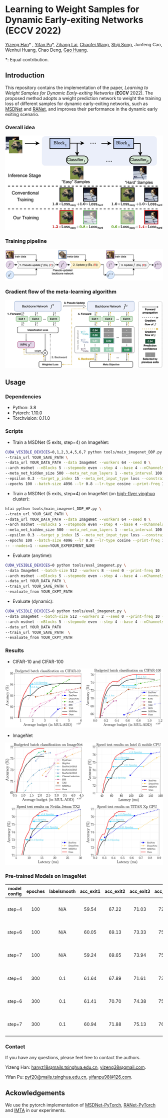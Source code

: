 # Learning to Weight Samples for Dynamic Early-exiting Networks (ECCV 2022)

[Yizeng Han][]* , [Yifan Pu][]*, [Zihang Lai][], [Chaofei Wang][], [Shiji Song][], Junfeng Cao, Wenhui Huang, Chao Deng, [Gao Huang][].

*: Equal contribution.



## Introduction

This repository contains the implementation of the paper, *Learning to Weight Samples for Dynamic Early-exiting Networks* (**ECCV** 2022). The proposed method adopts a weight prediction network to weight the training loss of different samples for dynamic early-exiting networks, such as [MSDNet][] and [RANet][], and improves their performance in the dynamic early exiting scenario. 

### Overall idea

<img src="./figs/fig1.jpg" alt="fig1" style="zoom:60%;" />



### Training pipeline

![fig2](./figs/fig2.jpg)



### Gradient flow of the meta-learning algorithm

![fig3](./figs/fig3.jpg)

## Usage

### Dependencies

- Python: 3.8
- Pytorch: 1.10.0
- Torchvision: 0.11.0

### Scripts

- Train a MSDNet (5 exits, step=4) on ImageNet:

```bash
CUDA_VISIBLE_DEVICES=0,1,2,3,4,5,6,7 python tools/main_imagenet_DDP.py \
--train_url YOUR_SAVE_PATH \
--data_url YOUR_DATA_PATH --data ImageNet --workers 64 --seed 0 \
--arch msdnet --nBlocks 5 --stepmode even --step 4 --base 4 --nChannels 32 --growthRate 16 --grFactor 1-2-4-4 --bnFactor 1-2-4-4 \
--meta_net_hidden_size 500 --meta_net_num_layers 1 --meta_interval 100 --meta_lr 1e-4 --meta_weight_decay 1e-4 \
--epsilon 0.3 --target_p_index 15 --meta_net_input_type loss --constraint_dimension mat \
--epochs 100 --batch-size 4096 --lr 0.8 --lr-type cosine --print-freq 10
```

- Train a MSDNet (5 exits, step=4) on ImageNet (on [high-flyer yinghuo](https://www.high-flyer.cn/en/) cluster):
```bash
hfai python tools/main_imagenet_DDP_HF.py \
--train_url YOUR_SAVE_PATH \
--data_url YOUR_DATA_PATH --data ImageNet --workers 64 --seed 0 \
--arch msdnet --nBlocks 5 --stepmode even --step 4 --base 4 --nChannels 32 --growthRate 16 --grFactor 1-2-4-4 --bnFactor 1-2-4-4 \
--meta_net_hidden_size 500 --meta_net_num_layers 1 --meta_interval 100 --meta_lr 1e-4 --meta_weight_decay 1e-4 \
--epsilon 0.3 --target_p_index 15 --meta_net_input_type loss --constraint_dimension mat \
--epochs 100 --batch-size 4096 --lr 0.8 --lr-type cosine --print-freq 10 \
-- --nodes=1 --name=YOUR_EXPERIMENT_NAME
```

- Evaluate (anytime):

```bash
CUDA_VISIBLE_DEVICES=0 python tools/eval_imagenet.py \
--data ImageNet --batch-size 512 --workers 8 --seed 0 --print-freq 10 --evalmode anytime \
--arch msdnet --nBlocks 5 --stepmode even --step 4 --base 4 --nChannels 32 --growthRate 16 --grFactor 1-2-4-4 --bnFactor 1-2-4-4 \
--data_url YOUR_DATA_PATH \
--train_url YOUR_SAVE_PATH \
--evaluate_from YOUR_CKPT_PATH
```

- Evaluate (dynamic):

```bash
CUDA_VISIBLE_DEVICES=0 python tools/eval_imagenet.py \
--data ImageNet --batch-size 512 --workers 2 --seed 0 --print-freq 10 --evalmode dynamic \
--arch msdnet --nBlocks 5 --stepmode even --step 4 --base 4 --nChannels 32 --growthRate 16 --grFactor 1-2-4-4 --bnFactor 1-2-4-4 \
--data_url YOUR_DATA_PATH 
--train_url YOUR_SAVE_PATH  \
--evaluate_from YOUR_CKPT_PATH
```



### Results

- CIFAR-10 and CIFAR-100

![result_cifar](./figs/result_cifar.jpg)

- ImageNet

![result_IN](./figs/result_IN.jpg)

### Pre-trained Models on ImageNet
|model config|epoches|labelsmooth|acc_exit1|acc_exit2|acc_exit3|acc_exit4|acc_exit5|Checkpoint Link|
|:-:|:-:|:-:|:-:|:-:|:-:|:-:|:-:|:-:|
|   step=4   |  100  |    N/A    |  59.54  |  67.22  |  71.03  |  72.33  |  73.93  |[Tsinghua Cloud](https://cloud.tsinghua.edu.cn/f/469af5c3b186439b84cd/?dl=1) / [Google Drive](https://drive.google.com/file/d/1etEWSBcvuHBXJXCgbcQsm0P1raXkbKFh/view?usp=sharing)|
|   step=6   |  100  |    N/A    |  60.05  |  69.13  |  73.33  |  75.19  |  76.30  |[Tsinghua Cloud](https://cloud.tsinghua.edu.cn/f/66e2ed9a4d9241a79602/?dl=1) / [Google Drive](https://drive.google.com/file/d/1jTib6QTRt1LUHC2IOcjtxGuzEE2rAnab/view?usp=sharing)|
|   step=7   |  100  |    N/A    |  59.24  |  69.65  |  73.94  |  75.66  |  76.72  |[Tsinghua Cloud](https://cloud.tsinghua.edu.cn/f/0f018f3024c74f2494d2/?dl=1) / [Google Drive](https://drive.google.com/file/d/1UULtwMzffDOief9WSbk46jOiFBXal5yP/view?usp=sharing)|
|   step=4   |  300  |    0.1    |  61.64  |  67.89  |  71.61  |  73.82  |  75.03  |[Tsinghua Cloud](https://cloud.tsinghua.edu.cn/f/496543cfbbc741e380dd/?dl=1) / [Google Drive](https://drive.google.com/file/d/1SNFnCPdFrw-4QhA8gLX2g2vjicZ1dNnN/view?usp=sharing)|
|   step=6   |  300  |    0.1    |  61.41  |  70.70  |  74.38  |  75.80  |  76.66  |[Tsinghua Cloud](https://cloud.tsinghua.edu.cn/f/af63fdd6418d4cee8eba/?dl=1) / [Google Drive](https://drive.google.com/file/d/1h1sVZOyNpEVI8CDVsH-xZid0BHsWTUV6/view?usp=sharing)|
|   step=7   |  300  |    0.1    |  60.94  |  71.88  |  75.13  |  76.03  |  76.82  |[Tsinghua Cloud](https://cloud.tsinghua.edu.cn/f/b1b706e7b7984051b10a/?dl=1) / [Google Drive](https://drive.google.com/file/d/1nPPdGSHn15zVm0FXSzcFFHpvdW9YpcFJ/view?usp=sharing)|

### Contact

If you have any questions, please feel free to contact the authors. 

Yizeng Han: [hanyz18@mails.tsinghua.edu.cn](mailto:hanyz18@mails.tsinghua.edu.cn), [yizeng38@gmail.com](mailto:yizeng38@gmail.com).

Yifan Pu: [pyf20@mails.tsinghua.edu.cn](mailto:pyf20@mails.tsinghua.edu.cn), [yifanpu98@126.com](mailto:yifanpu98@126.com).



## Ackowledgements

We use the pytorch implementation of [MSDNet-PyTorch][], [RANet-PyTorch][] and [IMTA][]  in our experiments.



[Yizeng Han]: https://yizenghan.top/
[Yifan Pu]: https://yifanpu001.github.io/
[Zihang Lai]: https://scholar.google.com/citations?user=31eXgMYAAAAJ&hl=en
[Chaofei Wang]: https://scholar.google.com/citations?user=-hwGMHcAAAAJ&hl=zh-CN&oi=ao
[Shiji Song]:https://scholar.google.com/citations?user=rw6vWdcAAAAJ&hl=en
[Gao Huang]:http://www.gaohuang.net/
[MSDNet]:https://arxiv.org/abs/1703.09844
[RANet]:https://arxiv.org/abs/2003.07326
[MSDNet-PyTorch]:https://github.com/kalviny/MSDNet-PyTorch
[RANet-PyTorch]:https://github.com/yangle15/RANet-pytorch
[IMTA]:https://github.com/kalviny/IMTA